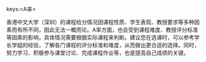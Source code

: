 keys:<A率>


香港中文大学（深圳）的课程给分情况因课程性质、学生表现、教授要求等多种因素而有所不同，因此无法一概而论。A率方面，也会受到课程难度、教授评分标准等因素的影响，具体情况需要根据实际课程来判断。建议您在选课时，可以参考学长学姐的经验，了解各门课程的评分标准和难度，从而做出更合适的选择。同时，努力学习、积极参与课堂讨论、完成课程作业等，也是提高自己成绩的关键。